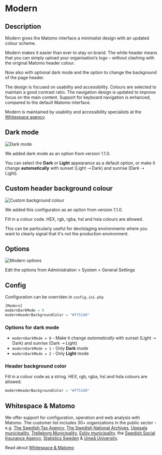 # Modern

## Description

Modern gives the Matomo interface a minimalist design with an updated colour scheme.

Modern makes it easier than ever to stay on brand. The white header means that you can simply upload your organisation’s logo – without clashing with the original Matomo header colour.

Now also with optional dark mode and the option to change the background of the page header.

The design is focused on usability and accessibility. Colours are selected to maintain a good contrast ratio. The navigation design is updated to improve focus on the main content. Support for keyboard navigation is enhanced, compared to the default Matomo interface.

Modern is maintained by usability and accessibility specialists at the [Whitespace agency](https://whitespace.se).

## Dark mode

![Dark mode](https://github.com/whitespace-se/matomo-modern-theme/blob/main/screenshots/2_dark_mode.png?raw=true)

We added dark mode as an option from version 1.1.0.

You can select the **Dark** or **Light** appearance as a default option, or make it change **automatically** with sunset (Light ⇢ Dark) and sunrise (Dark ⇢ Light).

## Custom header background colour

![Custom background colour](https://github.com/whitespace-se/matomo-modern-theme/blob/main/screenshots/3_custom_background_color.png?raw=true)

We added this configuraton as an option from version 1.1.0.

Fill in a colour code. HEX, rgb, rgba, hsl and hsla colours are allowed.

This can be particularly useful for dev/staging environments where you want to clearly signal that it's not the production environment.

## Options

![Modern options](https://github.com/whitespace-se/matomo-modern-theme/blob/main/screenshots/4_options.png?raw=true)

Edit the options from Administration > System > General Settings

## Config

Configuration can be overriden in `config.ini.php`

```php
[Modern]
modernDarkMode = 0
modernHeaderBackgroundColor = "#ff5100"
```

### Options for dark mode

- `modernDarkMode = 0` - Make it change *automatically* with sunset (Light ⇢ Dark) and sunrise (Dark ⇢ Light)
- `modernDarkMode = 1` - Only **Dark** mode
- `modernDarkMode = 2` - Only **Light** mode

### Header background color

Fill in a colour code as a string. HEX, rgb, rgba, hsl and hsla colours are allowed.

```php
modernHeaderBackgroundColor = "#ff5100"
```

## Whitespace & Matomo

We offer support for configuration, operation and web analysis with Matomo. The customer list includes 30+ organizations in the public sector - e.g. [The Swedish Tax Agency](https://skatteverket.se/), [The Swedish National Archives](https://riksarkivet.se/), [Uppsala municipality](https://www.uppsala.se/), [Trelleborg Municipality](https://www.trelleborg.se/), [Eslöv municipality](https://eslov.se/), the [Swedish Social Insurance Agency](https://www.forsakringskassan.se/), [Statistics Sweden](https://scb.se/) & [Umeå University](https://www.umu.se).

Read about [Whitespace & Matomo](https://whitespace.se/matomo/)
